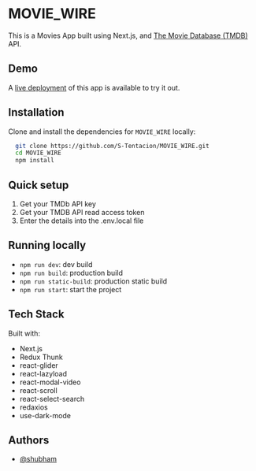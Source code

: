 
# MOVIE_WIRE

This is a Movies App built using Next.js, and [The Movie Database (TMDB)](https://www.themoviedb.org/) API. 

## Demo

A [live deployment](https://moviewire.vercel.app/) of this app is available to try it out.


## Installation 

Clone and install the dependencies for `MOVIE_WIRE` locally:

```bash 
  git clone https://github.com/S-Tentacion/MOVIE_WIRE.git
  cd MOVIE_WIRE
  npm install
```

## Quick setup

1. Get your TMDb API key
2. Get your TMDB API read access token
3. Enter the details into the .env.local file
    
## Running locally

* `npm run dev`: dev build
* `npm run build`: production build
* `npm run static-build`: production static build
* `npm run start`: start the project

## Tech Stack

Built with:

* Next.js
* Redux Thunk
* react-glider
* react-lazyload
* react-modal-video
* react-scroll
* react-select-search
* redaxios
* use-dark-mode  
  
## Authors

- [@shubham](https://github.com/S-Tentacion)
